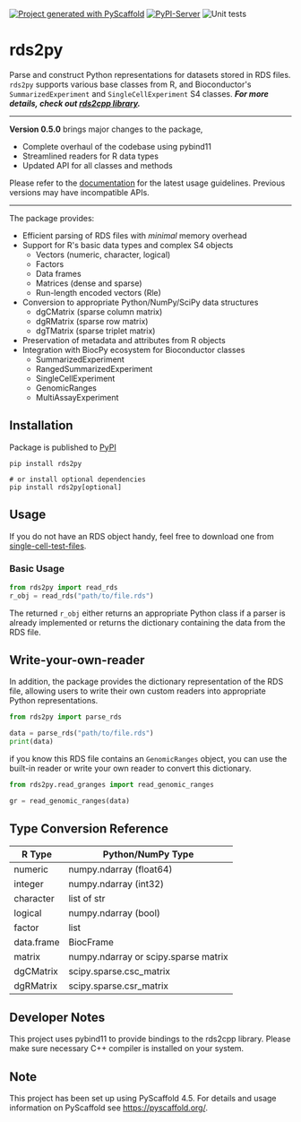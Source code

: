 [![Project generated with PyScaffold](https://img.shields.io/badge/-PyScaffold-005CA0?logo=pyscaffold)](https://pyscaffold.org/)
[![PyPI-Server](https://img.shields.io/pypi/v/rds2py.svg)](https://pypi.org/project/rds2py/)
![Unit tests](https://github.com/BiocPy/rds2py/actions/workflows/run-tests.yml/badge.svg)

# rds2py

Parse and construct Python representations for datasets stored in RDS files. `rds2py` supports various base classes from R, and Bioconductor's `SummarizedExperiment` and `SingleCellExperiment` S4 classes. ***For more details, check out [rds2cpp library](https://github.com/LTLA/rds2cpp).***

---
**Version 0.5.0** brings major changes to the package,
- Complete overhaul of the codebase using pybind11
- Streamlined readers for R data types
- Updated API for all classes and methods

Please refer to the [documentation](https://biocpy.github.io/rds2py/) for the latest usage guidelines. Previous versions may have incompatible APIs.

---

The package provides:

- Efficient parsing of RDS files with *minimal* memory overhead
- Support for R's basic data types and complex S4 objects
  - Vectors (numeric, character, logical)
  - Factors
  - Data frames
  - Matrices (dense and sparse)
  - Run-length encoded vectors (Rle)
- Conversion to appropriate Python/NumPy/SciPy data structures
  - dgCMatrix (sparse column matrix)
  - dgRMatrix (sparse row matrix)
  - dgTMatrix (sparse triplet matrix)
- Preservation of metadata and attributes from R objects
- Integration with BiocPy ecosystem for Bioconductor classes
  - SummarizedExperiment
  - RangedSummarizedExperiment
  - SingleCellExperiment
  - GenomicRanges
  - MultiAssayExperiment

## Installation

Package is published to [PyPI](https://pypi.org/project/rds2py/)

```shell
pip install rds2py

# or install optional dependencies
pip install rds2py[optional]
```

## Usage

If you do not have an RDS object handy, feel free to download one from [single-cell-test-files](https://github.com/jkanche/random-test-files/releases).

### Basic Usage

```python
from rds2py import read_rds
r_obj = read_rds("path/to/file.rds")
```

The returned `r_obj` either returns an appropriate Python class if a parser is already implemented or returns the dictionary containing the data from the RDS file.

## Write-your-own-reader

In addition, the package provides the dictionary representation of the RDS file, allowing users to write their own custom readers into appropriate Python representations.

```python
from rds2py import parse_rds

data = parse_rds("path/to/file.rds")
print(data)
```

if you know this RDS file contains an `GenomicRanges` object, you can use the built-in reader or write your own reader to convert this dictionary.

```python
from rds2py.read_granges import read_genomic_ranges

gr = read_genomic_ranges(data)
```

## Type Conversion Reference

| R Type | Python/NumPy Type |
|--------|------------------|
| numeric | numpy.ndarray (float64) |
| integer | numpy.ndarray (int32) |
| character | list of str |
| logical | numpy.ndarray (bool) |
| factor | list |
| data.frame | BiocFrame |
| matrix | numpy.ndarray or scipy.sparse matrix |
| dgCMatrix | scipy.sparse.csc_matrix |
| dgRMatrix | scipy.sparse.csr_matrix |

## Developer Notes

This project uses pybind11 to provide bindings to the rds2cpp library. Please make sure necessary C++ compiler is installed on your system.

<!-- pyscaffold-notes -->

## Note

This project has been set up using PyScaffold 4.5. For details and usage
information on PyScaffold see https://pyscaffold.org/.
